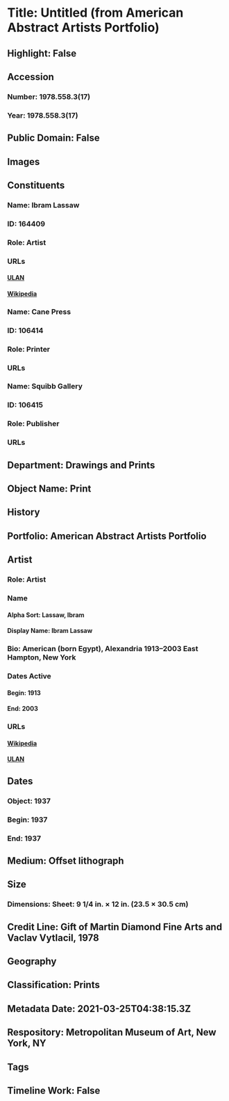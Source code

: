 # Title: Untitled (from American Abstract Artists Portfolio)
## Highlight: False
## Accession
### Number: 1978.558.3(17)
### Year: 1978.558.3(17)
## Public Domain: False
## Images
## Constituents
### Name: Ibram Lassaw
### ID: 164409
### Role: Artist
### URLs
#### [ULAN](http://vocab.getty.edu/page/ulan/500001384)
#### [Wikipedia](https://www.wikidata.org/wiki/Q1471865)
### Name: Cane Press
### ID: 106414
### Role: Printer
### URLs
### Name: Squibb Gallery
### ID: 106415
### Role: Publisher
### URLs
## Department: Drawings and Prints
## Object Name: Print
## History
## Portfolio: American Abstract Artists Portfolio
## Artist
### Role: Artist
### Name
#### Alpha Sort: Lassaw, Ibram
#### Display Name: Ibram Lassaw
### Bio: American (born Egypt), Alexandria 1913–2003 East Hampton, New York
### Dates Active
#### Begin: 1913
#### End: 2003
### URLs
#### [Wikipedia](https://www.wikidata.org/wiki/Q1471865)
#### [ULAN](http://vocab.getty.edu/page/ulan/500001384)
## Dates
### Object: 1937
### Begin: 1937
### End: 1937
## Medium: Offset lithograph
## Size
### Dimensions: Sheet: 9 1/4 in. × 12 in. (23.5 × 30.5 cm)
## Credit Line: Gift of Martin Diamond Fine Arts and Vaclav Vytlacil, 1978
## Geography
## Classification: Prints
## Metadata Date: 2021-03-25T04:38:15.3Z
## Respository: Metropolitan Museum of Art, New York, NY
## Tags
## Timeline Work: False